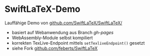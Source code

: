 # SwiftLaTeX-Demo

Lauffähige Demo von [github.com/SwiftLaTeX/SwiftLaTeX/](https://github.com/SwiftLaTeX/SwiftLaTeX/)

- basiert auf Webanwendung aus Branch *gh-pages*
- WebAssembly-Module selbst kompiliert
- korrekten TexLive-Endpoint mittels `setTexliveEndpoint()` gesetzt
- siehe Fork [github.com/feberts/SwiftLaTeX](https://github.com/feberts/SwiftLaTeX)
